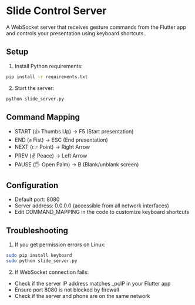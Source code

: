# Slide Control Server

A WebSocket server that receives gesture commands from the Flutter app and controls your presentation using keyboard shortcuts.

## Setup

1. Install Python requirements:
```bash
pip install -r requirements.txt
```

2. Start the server:
```bash
python slide_server.py
```

## Command Mapping

- START (👍 Thumbs Up) -> F5 (Start presentation)
- END (✊ Fist) -> ESC (End presentation)
- NEXT (👉 Point) -> Right Arrow
- PREV (✌️ Peace) -> Left Arrow
- PAUSE (🖐️ Open Palm) -> B (Blank/unblank screen)

## Configuration

- Default port: 8080
- Server address: 0.0.0.0 (accessible from all network interfaces)
- Edit COMMAND_MAPPING in the code to customize keyboard shortcuts

## Troubleshooting

1. If you get permission errors on Linux:
```bash
sudo pip install keyboard
sudo python slide_server.py
```

2. If WebSocket connection fails:
- Check if the server IP address matches _pcIP in your Flutter app
- Ensure port 8080 is not blocked by firewall
- Check if the server and phone are on the same network
